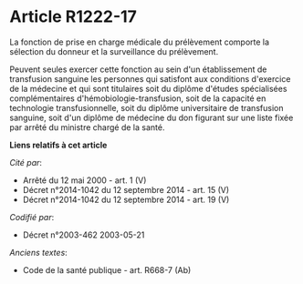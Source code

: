 # Article R1222-17

La fonction de prise en charge médicale du prélèvement comporte la sélection du donneur et la surveillance du prélèvement.

Peuvent seules exercer cette fonction au sein d'un établissement de transfusion sanguine les personnes qui satisfont aux
conditions d'exercice de la médecine et qui sont titulaires soit du diplôme d'études spécialisées complémentaires
d'hémobiologie-transfusion, soit de la capacité en technologie transfusionnelle, soit du diplôme universitaire de transfusion
sanguine, soit d'un diplôme de médecine du don figurant sur une liste fixée par arrêté du ministre chargé de la santé.

**Liens relatifs à cet article**

_Cité par_:

  - Arrêté du 12 mai 2000 - art. 1 (V)
  - Décret n°2014-1042 du 12 septembre 2014 - art. 15 (V)
  - Décret n°2014-1042 du 12 septembre 2014 - art. 19 (V)

_Codifié par_:

  - Décret n°2003-462 2003-05-21

_Anciens textes_:

  - Code de la santé publique - art. R668-7 (Ab)

